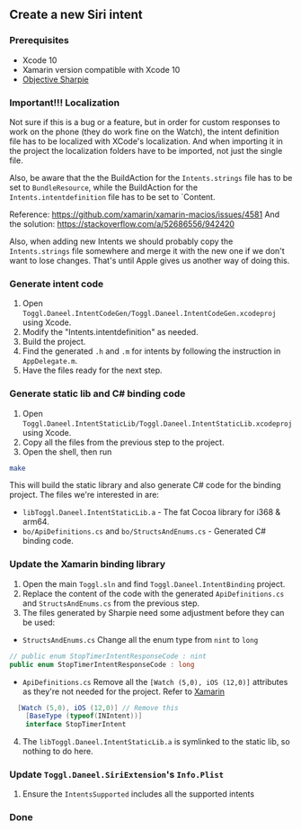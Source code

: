 ## Create a new Siri intent

### Prerequisites

- Xcode 10
- Xamarin version compatible with Xcode 10
- [Objective Sharpie](https://docs.microsoft.com/en-us/xamarin/cross-platform/macios/binding/objective-sharpie/)

### Important!!! Localization

Not sure if this is a bug or a feature, but in order for custom responses to work on the phone (they do work fine on the Watch), the intent definition file has to be localized with XCode's localization. And when importing it in the project the localization folders have to be imported, not just the single file.

Also, be aware that the the BuildAction for the `Intents.strings` file has to be set to `BundleResource`, while the BuildAction for the `Intents.intentdefinition` file has to be set to `Content.

Reference: https://github.com/xamarin/xamarin-macios/issues/4581
And the solution: https://stackoverflow.com/a/52686556/942420

Also, when adding new Intents we should probably copy the `Intents.strings` file somewhere and merge it with the new one if we don't want to lose changes. That's until Apple gives us another way of doing this.

### Generate intent code

1. Open `Toggl.Daneel.IntentCodeGen/Toggl.Daneel.IntentCodeGen.xcodeproj` using Xcode.
1. Modify the "Intents.intentdefinition" as needed.
1. Build the project.
1. Find the generated `.h` and `.m` for intents by following the instruction in `AppDelegate.m`.
1. Have the files ready for the next step.

### Generate static lib and C# binding code

1. Open `Toggl.Daneel.IntentStaticLib/Toggl.Daneel.IntentStaticLib.xcodeproj` using Xcode.
1. Copy all the files from the previous step to the project.
1. Open the shell, then run

```bash
make
```

This will build the static library and also generate C# code for the binding project. The files we're interested in are:

- `libToggl.Daneel.IntentStaticLib.a` - The fat Cocoa library for i368 & arm64.
- `bo/ApiDefinitions.cs` and `bo/StructsAndEnums.cs` - Generated C# binding code.

### Update the Xamarin binding library

1. Open the main `Toggl.sln` and find `Toggl.Daneel.IntentBinding` project.
2. Replace the content of the code with the generated `ApiDefinitions.cs` and `StructsAndEnums.cs` from the previous step.
3. The files generated by Sharpie need some adjustment before they can be used:

- `StructsAndEnums.cs`
Change all the enum type from `nint` to `long`

```csharp
// public enum StopTimerIntentResponseCode : nint
public enum StopTimerIntentResponseCode : long
```

- `ApiDefinitions.cs`
Remove all the `[Watch (5,0), iOS (12,0)]` attributes as they're not needed for the project. Refer to [Xamarin](https://docs.microsoft.com/en-us/xamarin/ios/platform/introduction-to-ios12/siri-shortcuts)

```csharp
  [Watch (5,0), iOS (12,0)] // Remove this
	[BaseType (typeof(INIntent))]
	interface StopTimerIntent
```

4. The `libToggl.Daneel.IntentStaticLib.a` is symlinked to the static lib, so nothing to do here.

### Update `Toggl.Daneel.SiriExtension`'s `Info.Plist`

1. Ensure the `IntentsSupported` includes all the supported intents

### Done
